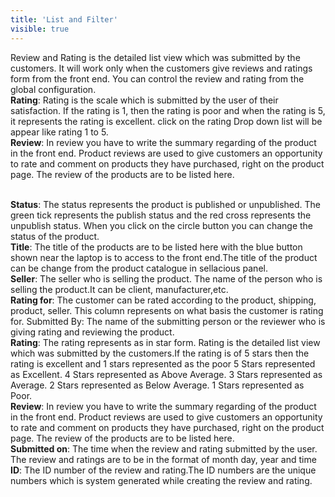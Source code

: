 ```yaml
---
title: 'List and Filter'
visible: true
---
```


Review and Rating is the detailed list view which was submitted by the customers. It will work only when the customers give reviews and ratings form from the front end. You can control the review and rating from the global configuration. 
<br>**Rating**: Rating is the scale which is submitted by the user of their satisfaction. If the rating is 1, then the rating is poor and when the rating is 5, it represents the rating is excellent. click on the rating Drop down list will be appear like rating 1 to 5. 
<br>**Review**: In review you have to write the summary regarding of the product in the front end. Product reviews are used to give customers an opportunity to rate and comment on products they have purchased, right on the product page. The review of the products are to be listed here.

<br>**Status**: The status represents the product is published or unpublished. The green tick represents the publish status and the red cross represents the unpublish status. When you click on the circle button you can change the status of the product.
<br>**Title**: The title of the products are to be listed here with the blue button shown near the laptop is to access to the front end.The title of the product can be change from the product catalogue in sellacious panel.
<br>**Seller**: The seller who is selling the product. The name of the person who is selling the product.It can be client, manufacturer,etc.
<br>**Rating for**:  The customer can be rated according to the product, shipping, product, seller. This column represents on what basis the customer is rating for.
Submitted By: The name of the submitting person or the reviewer who is giving rating and reviewing the product.
<br>**Rating**: The rating represents as in star form. Rating is the detailed list view which was submitted by the customers.If the rating is of 5 stars then the rating is excellent and 1 stars represented as the poor
 5 Stars represented as Excellent.
 4 Stars represented as Above Average.
 3 Stars represented as Average.
 2 Stars represented as Below Average.
 1 Stars represented as Poor.
<br>**Review**: In review you have to write the summary regarding of the product in the front end. Product reviews are used to give customers an opportunity to rate and comment on products they have purchased, right on the product page. The review of the products are to be listed here.
<br>**Submitted on**: The time when the review and rating submitted by the user. The review and ratings are to be in the format of month day, year and time
<br>**ID**: The ID number of the review and rating.The ID numbers are the unique numbers which is system generated while creating the review and rating.
